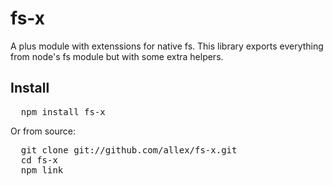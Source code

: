 # fs-x

A plus module with extenssions for native fs. This library exports everything from
node's fs module but with some extra helpers.

## Install

<pre>
  npm install fs-x
</pre>

Or from source:

<pre>
  git clone git://github.com/allex/fs-x.git 
  cd fs-x
  npm link
</pre>

